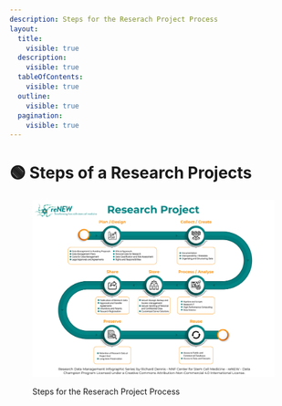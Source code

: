 ```yaml
---
description: Steps for the Reserach Project Process
layout:
  title:
    visible: true
  description:
    visible: true
  tableOfContents:
    visible: true
  outline:
    visible: true
  pagination:
    visible: true
---
```


# 🟢 Steps of a Research Projects

<div data-full-width="true">

<figure><img src="../../../.gitbook/assets/reNEW Research Project (2).jpg" alt=""><figcaption><p>Steps for the Reserach Project Process</p></figcaption></figure>

</div>
